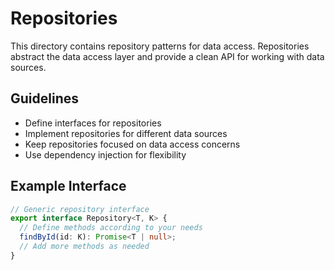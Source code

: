 # Repositories

This directory contains repository patterns for data access. Repositories abstract the data access layer and provide a clean API for working with data sources.

## Guidelines

- Define interfaces for repositories
- Implement repositories for different data sources
- Keep repositories focused on data access concerns
- Use dependency injection for flexibility

## Example Interface

```typescript
// Generic repository interface
export interface Repository<T, K> {
  // Define methods according to your needs
  findById(id: K): Promise<T | null>;
  // Add more methods as needed
}
```
